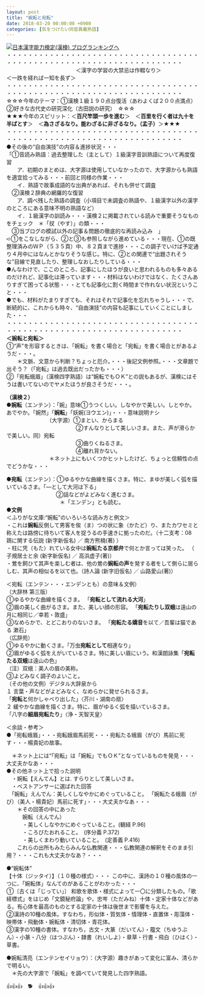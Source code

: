 ```yaml
---
layout: post
title: "婉転と宛転"
date: 2018-03-20 00:00:00 +0900
categories: [気をつけたい同音異義熟語]
---
```


[![](/syuusyuu9701/assets/images/婉転と宛転-br_c_3028_1.gif)](http://blog.with2.net/link.php?1659096:3028 "日本漢字能力検定(漢検) ブログランキングへ")[日本漢字能力検定(漢検) ブログランキングへ](http://blog.with2.net/link.php?1659096:3028)  
・・・・・・・・・・・・・・・・・・・・・・・・・・・・・・・・・・・・・・・・・・・・・・・・・・・・・・・・・・・・・・・・・・・・・  
　　　　　　　　　　　　　＜漢字の学習の大禁忌は作輟なり＞　　　　　　　　　＜一跌を経れば一知を長ず＞  
・・・・・・・・・・・・・・・・・・・・・・・・・・・・・・・・・・・・・・・・・・・・・・・・・・・・・・・・・・・・・・・・・・・・・  
☆☆☆今年のテーマ：①漢検１級１９０点台復活（あわよくば２００点満点）　②好きな古代史の研究深化（古田説の研究）　☆☆☆  
★★★今年のスピリット：＜**百尺竿頭一歩を進む**＞　＜**百里を行く者は九十を半ばとす**＞　＜**為さざるなり。能わざるに非ざるなり。（孟子）**＞★★★  
・・・・・・・・・・・・・・・・・・・・・・・・・・・・・・・・・・・・・・・・・・・・・・・・・・・・・・・・・・・・・・・・・・・・・  
●その後の“自由演技”の内容＆進捗状況・・・  
「①音読み熟語：過去整理した（主として）１級漢字音訓熟語について再度復習  
　　ア．初期のまとめは、大字源は使用していなかったので、大字源からも熟語を適宜拾ってみる・・・前回と同様の作業・・・  
　　イ．熟語で故事成語的な出典があれば、それも併せて調査  
　②漢検２辞典の網羅的な復習  
　　ア．調べ残した熟語の調査（小項目で未調査の熟語や、１級漢字以外の漢字のところにある意味不明の熟語など）  
　　イ．１級漢字の訓読み・・・漢検２に掲載されている読みで重要そうなものをチェック　＊「扠（やす）」の類・・・  
　③当ブログの模試以外の記事＆問題の徹底的な再読み込み　」  
➪①をこなしながら、②と③も参照しながら進めている・・・現在、①の既整理済みのＷＰ（５３５頁）中、８２頁まで進捗・・・この調子でいけば予定通り４月中にはなんとかなりそうな感じ。特に、②との関連で“出題されそうな”目線で見直したり、整理しなおしたりしている・・・  
●んなわけで、ここのところ、記事にしたほうが良いと思われるものも多々あるのだけれど、記事化は滞っています・・・材料はないわけではなく、たくさんありすぎて困ってる状態・・・とても記事化に割く時間まで作れない状況ということ・・・  
●でも、材料がたまりすぎても、それはそれで記事化を忘れちゃうし・・・で、断続的に、これからも時々、“自由演技”の内容も記事にしていくことにしました・・・  
・・・・・・・・・・・・・・・・・・・・・・・・・・・・・・・・・・・・・・・・・・・・・・・・・・・・・・・・・・・・・・・・・・・・・  
**＜婉転と宛転＞**  
①“声”を形容するときは、「婉転」を書く場合と「宛転」を書く場合とがあるようだ・・・。  
　　＊文脈、文意から判断？ちょっと厄介。・・・後記文例参照。・・・文章題で出そう？（「宛転」は過去既出だったかも・・・）  
②「宛転蛾眉」（漢検四字熟語）は“婉転でもＯＫ”との説もあるが、漢検にはそうは書いてないのでヤメたほうが良さそうだ・・・。  
  
**（漢検２）**  
**●婉転**（エンテン）：「婉」意味①うつくしい。しなやかで美しい。しとやか。あでやか。「婉然」「**婉転**」「妖婉(ヨウエン)」・・・意味説明ナシ  
　　　　　　　　（大字源）①まとい、からまる　  
　　　　　　　　　　　　　②すんなりとして美しいさま。また、声が滑らかで美しい。同）宛転　  
　　　　　　　　　　　　　③曲りくねるさま。  
　　　　　　　　　　　　　④離れ背かない。  
　　　　　　　　＊ネット上にもいくつかヒットしたけど、ちょっと信頼性の点でどうかな・・・  
  
**●宛転**（エンテン）：①ゆるやかな曲線を描くさま。特に、まゆが美しく弧を描いているさま。「―として大河は下る」  
　　 　　　　　　　②話などがよどみなく進むさま。  
　　　　　　　　　　＊「エンデン」とも読む。  
**●文例**  
＜ふりがな文庫:“婉転”のいろいろな読み方と例文＞  
・これは**婉転**反側して男客を俟（ま）つの状に象（かたど）り、またカワセミと称えたは路傍に待ちいて客人を捉うるの手速きに拠ったのだ。（十二支考：08　鶏に関する伝説 (新字新仮名) ／ 南方熊楠(著) ）  
・柱に凭（もた）れている女中は**婉転たる京都弁**で何とか言っては笑った。 （ 子規居士と余 (新字新仮名) ／ 高浜虚子(著)）  
・鶯を飼ひて其声を楽しむ者は、他の鶯の**婉転の声**を発する者をして側らに居らしむ、其声の相似るを以て也。（詩人論 (新字旧仮名) ／ 山路愛山(著)）  
  
＜宛転（エンテン・・・エンデンとも）の意味＆文例）   
（大辞林 第三版）　  
①ゆるやかな曲線を描くさま。 「**宛転として流れる大河**」   
②眉の美しく曲がるさま。また、美しい顔の形容。 「**宛転たりし双蛾**は遠山の月に相同じ／幸若・敦盛」   
③なめらかで、とどこおりのないさま。 「**宛転たる嬌音**を以て／吾輩は猫である 漱石」  
（広辞苑）  
①ゆるやかに動くさま。「万虫**宛転として**相連なり」  
②眉がゆるく弧をえがいているさま。特に美しい眉にいう。和漢朗詠集「**宛転たる双蛾**は遠山の色」　  
（注）双蛾：美人の眉の美称。  
③よどみなく調子のよいこと。  
（その他の文例）デジタル大辞泉から  
１ 言葉・声などがよどみなく、なめらかに発せられるさま。  
「**宛転と**何かしゃべり出した」〈芥川・湖南の扇〉  
２ 緩やかな曲線を描くさま。特に、眉がゆるく弧を描いているさま。  
「八字の**細眉宛転たり**」〈浄・天智天皇〉  
  
＜余談・参考＞  
●「宛転蛾眉」・・・宛転娥眉馬前死・・・宛転たる蛾眉（がび）馬前に死す・・・楊貴妃の故事。  
  
　＊ネット上には“「宛転」は「婉転」でもＯＫ”となっているものを発見・・・大丈夫かなあ・・・  
●その他ネット上で拾った説明  
　・婉転【えんてん】とは. すらりとして美しいさま。  
　・ベストアンサーに選ばれた回答  
　「婉転」えんでん：美しくしなやかにめぐっていること。 「婉転たる蛾眉（がび）（美人・楊貴妃）馬前に死す」・・・大丈夫かなあ・・・  
　　＊その回答の中にあった  
　　　婉転（えんでん）   
　　　・美しくしなやかにめぐっていること。(観経 P.96)   
　　　・ころびたおれること。　(序分義 P.372)   
　　　・美しくまわり動いていること｡　(定善義 P.416)   
　　これらの出所もみたらみんな仏教関連・・・仏教関連の解釈をそのまま引用？・・・これも大丈夫かなあ？・・・  
  
●“婉転体”  
【十体（ジッタイ）】（１０種の様式）・・・ この中に、漢詩の１０種の風体の一つに、「婉転体」なんてのがあることがわかった・・・  
①〔古くは「じってい」〕 和歌を歌体・様式によって一〇に分類したもの。「歌経標式」をはじめ「文鏡秘府論」や，忠岑（ただみね）十体・定家十体などがある。有心体を最高のものとする定家の十体は後世まで影響を与えた。   
②漢詩の10種の風体。すなわち，形似体・質気体・情理体・直置体・彫藻体・映帯体・飛動体・婉転体・清切体・青花体。   
③漢字の10種の書体。すなわち，古文・大篆（だいてん）・籀文（ちゆうぶん）・小篆・八分（はつぷん）・隷書（れいしよ）・章草・行書・飛白（ひはく）・草書。   
  
●婉転清亮（エンテンセイリョウ）：（大字源）趣きがあって変化に富み、清らかで明るい。  
　＊先の大字源で「婉転」を調べていて発見した四字熟語。  
  
👍👍👍　🐕　👍👍👍